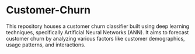 # Customer-Churn
This repository houses a customer churn classifier built using deep learning techniques, specifically Artificial Neural Networks (ANN). It aims to forecast customer churn by analyzing various factors like customer demographics, usage patterns, and interactions. 
